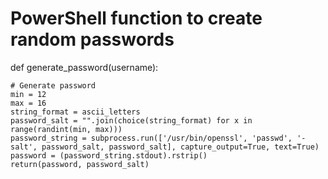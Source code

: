 # PowerShell function to create random passwords

def generate_password(username):

    # Generate password
    min = 12
    max = 16    
    string_format = ascii_letters
    password_salt = "".join(choice(string_format) for x in range(randint(min, max)))    
    password_string = subprocess.run(['/usr/bin/openssl', 'passwd', '-salt', password_salt, password_salt], capture_output=True, text=True)    
    password = (password_string.stdout).rstrip()
    return(password, password_salt)
